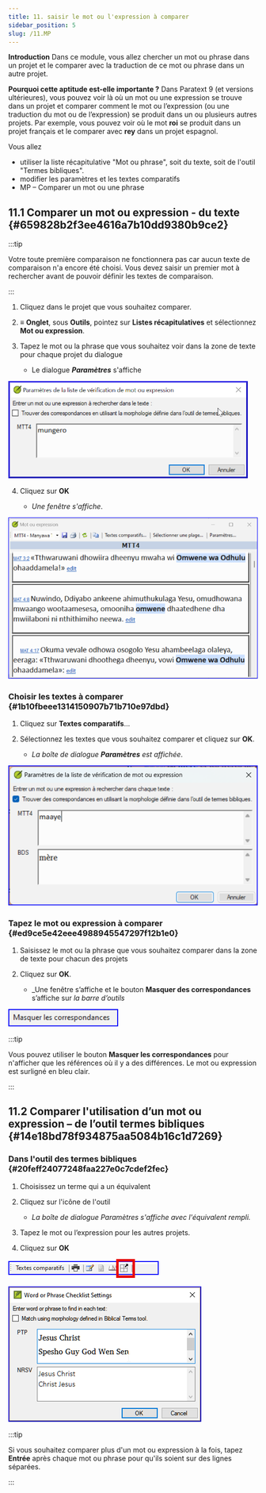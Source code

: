 ```yaml
---
title: 11. saisir le mot ou l'expression à comparer
sidebar_position: 5
slug: /11.MP
---
```


**Introduction** Dans ce module, vous allez chercher un mot ou phrase dans un projet et le comparer avec la traduction de ce mot ou phrase dans un autre projet.

**​Pourquoi cette aptitude est-elle importante ?** Dans Paratext 9 (et versions ultérieures), vous pouvez voir là où un mot ou une expression se trouve dans un projet et comparer comment le mot ou l’expression (ou une traduction du mot ou de l’expression) se produit dans un ou plusieurs autres projets. Par exemple, vous pouvez voir où le mot **roi** se produit dans un projet français et le comparer avec **rey** dans un projet espagnol.

Vous allez

- utiliser la liste récapitulative "Mot ou phrase", soit du texte, soit de l'outil "Termes bibliques".
- modifier les paramètres et les textes comparatifs
- MP – Comparer un mot ou une phrase

## 11.1 Comparer un mot ou expression - du texte {#659828b2f3ee4616a7b10dd9380b9ce2}

:::tip

Votre toute première comparaison ne fonctionnera pas car aucun texte de comparaison n'a encore été choisi. Vous devez saisir un premier mot à rechercher avant de pouvoir définir les textes de comparaison.

:::

<div class='notion-row'>
<div class='notion-column' style={{width: 'calc((100% - (min(32px, 4vw) * 1)) * 0.5)'}}>

1. Cliquez dans le projet que vous souhaitez comparer.

2. ≡ **Onglet**, sous **Outils**, pointez sur **Listes récapitulatives** et sélectionnez **Mot ou expression**.

3. Tapez le mot ou la phrase que vous souhaitez voir dans la zone de texte pour chaque projet du dialogue
    - Le dialogue _**Paramètres**_ s'affiche

</div><div className='notion-spacer'></div>

<div class='notion-column' style={{width: 'calc((100% - (min(32px, 4vw) * 1)) * 0.5)'}}>

![](./1531789001.png)

</div><div className='notion-spacer'></div>
</div>

<div class='notion-row'>
<div class='notion-column' style={{width: 'calc((100% - (min(32px, 4vw) * 1)) * 0.5)'}}>

4. Cliquez sur **OK**

    - _Une fenêtre s'affiche_.

</div><div className='notion-spacer'></div>

<div class='notion-column' style={{width: 'calc((100% - (min(32px, 4vw) * 1)) * 0.5)'}}>

![](./6425422.png)

</div><div className='notion-spacer'></div>
</div>

### Choisir les textes à comparer {#1b10fbeee1314150907b71b710e97dbd}

<div class='notion-row'>
<div class='notion-column' style={{width: 'calc((100% - (min(32px, 4vw) * 1)) * 0.5)'}}>

1. Cliquez sur **Textes comparatifs**…

2. Sélectionnez les textes que vous souhaitez comparer et cliquez sur **OK**.
    - _La boîte de dialogue **Paramètres** est affichée_.

</div><div className='notion-spacer'></div>

<div class='notion-column' style={{width: 'calc((100% - (min(32px, 4vw) * 1)) * 0.5)'}}>

![](./809248301.png)

</div><div className='notion-spacer'></div>
</div>

### Tapez le mot ou expression à comparer {#ed9ce5e42eee4988945547297f12b1e0}

1. Saisissez le mot ou la phrase que vous souhaitez comparer dans la zone de texte pour chacun des projets

<div class='notion-row'>
<div class='notion-column' style={{width: 'calc((100% - (min(32px, 4vw) * 1)) * 0.5)'}}>

2. Cliquez sur **OK**.

    - _Une fenêtre s’affiche et le bouton **Masquer des correspondances** s’affiche sur _la barre d’outils_
         

</div><div className='notion-spacer'></div>

<div class='notion-column' style={{width: 'calc((100% - (min(32px, 4vw) * 1)) * 0.5)'}}>

![](./1899548500.png)

</div><div className='notion-spacer'></div>
</div>

:::tip

Vous pouvez utiliser le bouton **Masquer les correspondances** pour n'afficher que les références où il y a des différences. Le mot ou expression est surligné en bleu clair.

:::

## 11.2 Comparer l'utilisation d’un mot ou expression – de l’outil termes bibliques {#14e18bd78f934875aa5084b16c1d7269}

### Dans l'outil des termes bibliques {#20feff24077248faa227e0c7cdef2fec}

1. Choisissez un terme qui a un équivalent

<div class='notion-row'>
<div class='notion-column' style={{width: 'calc((100% - (min(32px, 4vw) * 1)) * 0.5)'}}>

2. Cliquez sur l'icône de l'outil

    - _La boîte de dialogue Paramètres s'affiche avec l'équivalent rempli._

3. Tapez le mot ou l’expression pour les autres projets.

4. Cliquez sur **OK**

</div><div className='notion-spacer'></div>

<div class='notion-column' style={{width: 'calc((100% - (min(32px, 4vw) * 1)) * 0.5)'}}>

![](./1761925957.png)

![](./1598107093.png)

</div><div className='notion-spacer'></div>
</div>

:::tip

Si vous souhaitez comparer plus d'un mot ou expression à la fois, tapez **Entrée** après chaque mot ou phrase pour qu'ils soient sur des lignes séparées.

:::



